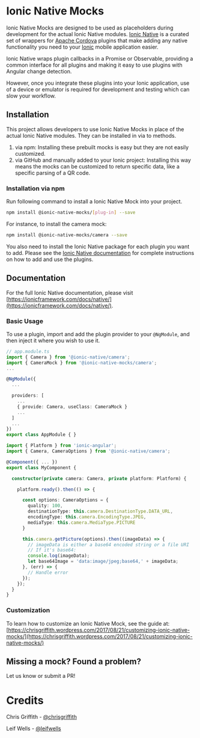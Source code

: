 # Ionic Native Mocks

Ionic Native Mocks are designed to be used as placeholders during development for the actual Ionic Native modules. [Ionic Native](https://github.com/ionic-team/ionic-native) is a curated set of wrappers for [Apache Cordova](https://cordova.apache.org/) plugins that make adding any native functionality you need to your [Ionic](https://ionicframework.com/) mobile application easier.

Ionic Native wraps plugin callbacks in a Promise or Observable, providing a common interface for all plugins and making it easy to use plugins with Angular change detection.

However, once you integrate these plugins into your Ionic application, use of a device or emulator is required for development and testing which can slow your workflow.

## Installation

This project allows developers to use Ionic Native Mocks in place of the actual Ionic Native modules. They can be installed in via to methods. 
1) via npm: Installing these prebuilt mocks is easy but they are not easily customized.
2) via GitHub and manually added to your Ionic project: Installing this way means the mocks can be customized to return specific data, like a specific parsing of a QR code.

### Installation via npm

Run following command to install a Ionic Native Mock into your project.
```bash
npm install @ionic-native-mocks/[plug-in] --save
```

For instance, to install the camera mock:
```bash
npm install @ionic-native-mocks/camera --save
```

You also need to install the Ionic Native package for each plugin you want to add. Please see the [Ionic Native documentation](https://ionicframework.com/docs/native/) for complete instructions on how to add and use the plugins.

## Documentation

For the full Ionic Native documentation, please visit [https://ionicframework.com/docs/native/](https://ionicframework.com/docs/native/).

### Basic Usage

To use a plugin, import and add the plugin provider to your `@NgModule`, and then inject it where you wish to use it.

```typescript
// app.module.ts
import { Camera } from '@ionic-native/camera';
import { CameraMock } from '@ionic-native-mocks/camera';
...

@NgModule({
  ...

  providers: [
    ...
    { provide: Camera, useClass: CameraMock }
    ...
  ]
  ...
})
export class AppModule { }
```

```typescript
import { Platform } from 'ionic-angular';
import { Camera, CameraOptions } from '@ionic-native/camera';

@Component({ ... })
export class MyComponent {

  constructor(private camera: Camera, private platform: Platform) {

    platform.ready().then(() => {

      const options: CameraOptions = {
        quality: 100,
        destinationType: this.camera.DestinationType.DATA_URL,
        encodingType: this.camera.EncodingType.JPEG,
        mediaType: this.camera.MediaType.PICTURE
      }

      this.camera.getPicture(options).then((imageData) => {
        // imageData is either a base64 encoded string or a file URI
        // If it's base64:
        console.log(imageData);
        let base64Image = 'data:image/jpeg;base64,' + imageData;
      }, (err) => {
        // Handle error
      });
    });
  }
}
```
### Customization
To learn how to customize an Ionic Native Mock, see the guide at:  [https://chrisgriffith.wordpress.com/2017/08/21/customizing-ionic-native-mocks/](https://chrisgriffith.wordpress.com/2017/08/21/customizing-ionic-native-mocks/)
## Missing a mock? Found a problem?  
Let us know or submit a PR!

# Credits

Chris Griffith - [@chrisgriffith](https://github.com/chrisgriffith)

Leif Wells - [@leifwells](https://github.com/leifwells)
